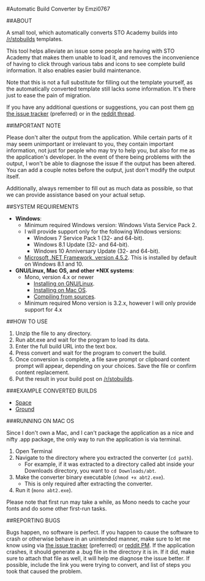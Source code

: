 #Automatic Build Converter by Emzi0767

##ABOUT

A small tool, which automatically converts STO Academy builds into [/r/stobuilds](https://reddit.com/r/stobuilds) templates.

This tool helps alleviate an issue some people are having with STO Academy that makes them unable to load it, and removes the inconvenience of having to click through various tabs and icons to see complete build information. It also enables easier build maintenance.

Note that this is not a full substitute for filling out the template yourself, as the automatically converted template still lacks some information. It's there just to ease the pain of migration.

If you have any additional questions or suggestions, you can post them [on the issue tracker](https://github.com/Emzi0767/STO-Academy-Build-Tool/issues) (preferred) or in the [reddit thread](https://redd.it/5466ul).

##IMPORTANT NOTE

Please don't alter the output from the application. While certain parts of it may seem unimportant or irrelevant to you, they contain important information, not just for people who may try to help you, but also for me as the application's developer. In the event of there being problems with the output, I won't be able to diagnose the issue if the output has been altered. You can add a couple notes before the output, just don't modify the output itself.

Additionally, always remember to fill out as much data as possible, so that we can provide assistance based on your actual setup.

##SYSTEM REQUIREMENTS

* **Windows**:
   * Minimum required Windows version: Windows Vista Service Pack 2.
   * I will provide support only for the following Windows versions:
      * Windows 7 Service Pack 1 (32- and 64-bit).
      * Windows 8.1 Update (32- and 64-bit).
      * Windows 10 Anniversary Update (32- and 64-bit).
   * [Microsoft .NET Framework, version 4.5.2](https://www.microsoft.com/en-us/download/details.aspx?id=42643). This is installed by default on Windows 8.1 and 10.
* **GNU/Linux, Mac OS, and other \*NIX systems**:
   * Mono, version 4.x or newer
      * [Installing on GNU/Linux](http://www.mono-project.com/docs/getting-started/install/linux/).
      * [Installing on Mac OS](http://www.mono-project.com/docs/getting-started/install/mac/).
      * [Compiling from sources](http://www.mono-project.com/docs/compiling-mono/).
   * Minimum required Mono version is 3.2.x, however I will only provide support for 4.x

##HOW TO USE

1. Unzip the file to any directory.
2. Run abt.exe and wait for the program to load its data.
3. Enter the full build URL into the text box.
4. Press convert and wait for the program to convert the build.
5. Once conversion is complete, a file save prompt or clipboard content prompt will appear, depending on your choices. Save the file or confirm content replacement.
6. Put the result in your build post on [/r/stobuilds](https://reddit.com/r/stobuilds).

###EXAMPLE CONVERTED BUILDS

* [Space](https://www.reddit.com/r/eMZi0767/wiki/abt_samples/space)
* [Ground](https://www.reddit.com/r/eMZi0767/wiki/abt_samples/ground)

###RUNNING ON MAC OS

Since I don't own a Mac, and I can't package the application as a nice and nifty .app package, the only way to run the application is via terminal.

1. Open Terminal
2. Navigate to the directory where you extracted the converter (`cd path`).
   * For example, if it was extracted to a directory called abt inside your Downloads directory, you want to `cd Downloads/abt`.
3. Make the converter binary executable (`chmod +x abt2.exe`).
   * This is only required after extracting the converter.
4. Run it (`mono abt2.exe`).

Please note that first run may take a while, as Mono needs to cache your fonts and do some other first-run tasks.

##REPORTING BUGS

Bugs happen, no software is perfect. If you happen to cause the software to crash or otherwise behave in an unintended manner, make sure to let me know using via [the issue tracker](https://github.com/Emzi0767/STO-Academy-Build-Tool/issues) (preferred) or [reddit PM](https://www.reddit.com/message/compose/?to=eMZi0767&subject=ABT%20Bug%20Report&message=I%20experienced%20a%20crash%20with%20ABT.%20Attached%20below%20is%20the%20bug%20report.%0A%0A%3Cinsert%20link%20to%20.bug%20file%20here%3E). If the application crashes, it should generate a .bug file in the directory it is in. If it did, make sure to attach that file as well, it will help me diagnose the issue better. If possible, include the link you were trying to convert, and list of steps you took that caused the problem.